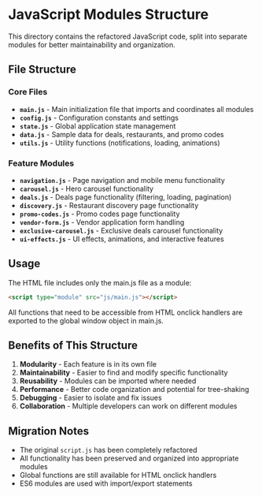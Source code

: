 # JavaScript Modules Structure

This directory contains the refactored JavaScript code, split into separate modules for better maintainability and organization.

## File Structure

### Core Files
- **`main.js`** - Main initialization file that imports and coordinates all modules
- **`config.js`** - Configuration constants and settings
- **`state.js`** - Global application state management
- **`data.js`** - Sample data for deals, restaurants, and promo codes
- **`utils.js`** - Utility functions (notifications, loading, animations)

### Feature Modules
- **`navigation.js`** - Page navigation and mobile menu functionality
- **`carousel.js`** - Hero carousel functionality
- **`deals.js`** - Deals page functionality (filtering, loading, pagination)
- **`discovery.js`** - Restaurant discovery page functionality
- **`promo-codes.js`** - Promo codes page functionality
- **`vendor-form.js`** - Vendor application form handling
- **`exclusive-carousel.js`** - Exclusive deals carousel functionality
- **`ui-effects.js`** - UI effects, animations, and interactive features

## Usage

The HTML file includes only the main.js file as a module:
```html
<script type="module" src="js/main.js"></script>
```

All functions that need to be accessible from HTML onclick handlers are exported to the global window object in main.js.

## Benefits of This Structure

1. **Modularity** - Each feature is in its own file
2. **Maintainability** - Easier to find and modify specific functionality
3. **Reusability** - Modules can be imported where needed
4. **Performance** - Better code organization and potential for tree-shaking
5. **Debugging** - Easier to isolate and fix issues
6. **Collaboration** - Multiple developers can work on different modules

## Migration Notes

- The original `script.js` has been completely refactored
- All functionality has been preserved and organized into appropriate modules
- Global functions are still available for HTML onclick handlers
- ES6 modules are used with import/export statements